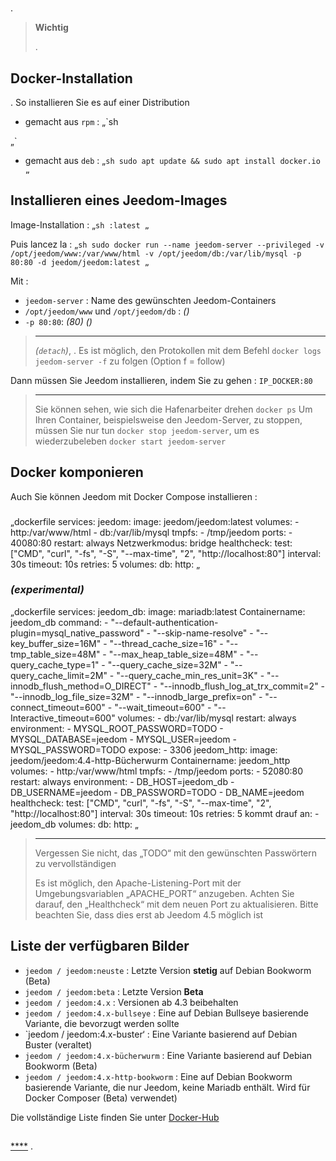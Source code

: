 # 

.

>**Wichtig**
>
>.

## Docker-Installation

.
So installieren Sie es auf einer Distribution

- gemacht aus ``rpm`` :
„`sh

„`

- gemacht aus ``deb`` :
„`sh
sudo apt update && sudo apt install docker.io
„`

## Installieren eines Jeedom-Images

Image-Installation :
„`sh
:latest
„`

Puis lancez la :
„`sh
sudo docker run --name jeedom-server --privileged -v /opt/jeedom/www:/var/www/html -v /opt/jeedom/db:/var/lib/mysql -p 80:80 -d jeedom/jeedom:latest
„`

Mit :

- ``jeedom-server`` : Name des gewünschten Jeedom-Containers
- ``/opt/jeedom/www`` und ``/opt/jeedom/db`` :  *()*
- ``-p 80:80``:  *(80)*  *()*

> ****
>
>  *(``detach``)*, . Es ist möglich, den Protokollen mit dem Befehl `docker logs jeedom-server -f` zu folgen (Option f = follow)

Dann müssen Sie Jeedom installieren, indem Sie zu gehen : ``IP_DOCKER:80``

> ****
>
> Sie können sehen, wie sich die Hafenarbeiter drehen ``docker ps`` Um Ihren Container, beispielsweise den Jeedom-Server, zu stoppen, müssen Sie nur tun ``docker stop jeedom-server``, um es wiederzubeleben ``docker start jeedom-server``

## Docker komponieren

Auch Sie können Jeedom mit Docker Compose installieren :

### 

„dockerfile
services:
  jeedom:
    image: jeedom/jeedom:latest
    volumes:
      - http:/var/www/html
      - db:/var/lib/mysql
    tmpfs:
      - /tmp/jeedom
    ports:
      - 40080:80
    restart: always
    Netzwerkmodus: bridge
    healthcheck:
      test: ["CMD", "curl", "-fs", "-S", "--max-time", "2", "http://localhost:80"]
      interval: 30s
      timeout: 10s
      retries: 5
volumes:
  db:
  http:
„

###  *(experimental)*

„dockerfile
services:
  jeedom_db:
    image: mariadb:latest
    Containername: jeedom_db
    command:
      - "--default-authentication-plugin=mysql_native_password"
      - "--skip-name-resolve"
      - "--key_buffer_size=16M"
      - "--thread_cache_size=16"
      - "--tmp_table_size=48M"
      - "--max_heap_table_size=48M"
      - "--query_cache_type=1"
      - "--query_cache_size=32M"
      - "--query_cache_limit=2M"
      - "--query_cache_min_res_unit=3K"
      - "--innodb_flush_method=O_DIRECT"
      - "--innodb_flush_log_at_trx_commit=2"
      - "--innodb_log_file_size=32M"
      - "--innodb_large_prefix=on"
      - "--connect_timeout=600"
      - "--wait_timeout=600"
      - "--Interactive_timeout=600"
    volumes:
      - db:/var/lib/mysql
    restart: always
    environment:
      - MYSQL_ROOT_PASSWORD=TODO
      - MYSQL_DATABASE=jeedom
      - MYSQL_USER=jeedom
      - MYSQL_PASSWORD=TODO
    expose:
      - 3306
  jeedom_http:
    image: jeedom/jeedom:4.4-http-Bücherwurm
    Containername: jeedom_http
    volumes:
      - http:/var/www/html
    tmpfs:
      - /tmp/jeedom
    ports:
      - 52080:80
    restart: always
    environment:
      - DB_HOST=jeedom_db
      - DB_USERNAME=jeedom
      - DB_PASSWORD=TODO
      - DB_NAME=jeedom
    healthcheck:
      test: ["CMD", "curl", "-fs", "-S", "--max-time", "2", "http://localhost:80"]
      interval: 30s
      timeout: 10s
      retries: 5
    kommt drauf an:
      - jeedom_db
volumes:
  db:
  http:
„

>****
>
>Vergessen Sie nicht, das „TODO“ mit den gewünschten Passwörtern zu vervollständigen
>
>Es ist möglich, den Apache-Listening-Port mit der Umgebungsvariablen „APACHE_PORT“ anzugeben. Achten Sie darauf, den „Healthcheck“ mit dem neuen Port zu aktualisieren. Bitte beachten Sie, dass dies erst ab Jeedom 4.5 möglich ist

## Liste der verfügbaren Bilder

- `jeedom / jeedom:neuste` : Letzte Version **stetig** auf Debian Bookworm (Beta)
- `jeedom / jeedom:beta` : Letzte Version **Beta**
- `jeedom / jeedom:4.x` : Versionen ab 4.3 beibehalten
- `jeedom / jeedom:4.x-bullseye` : Eine auf Debian Bullseye basierende Variante, die bevorzugt werden sollte
- `jeedom / jeedom:4.x-buster‘ : Eine Variante basierend auf Debian Buster (veraltet)
- `jeedom / jeedom:4.x-bücherwurm` : Eine Variante basierend auf Debian Bookworm (Beta)
- `jeedom / jeedom:4.x-http-bookworm` : Eine auf Debian Bookworm basierende Variante, die nur Jeedom, keine Mariadb enthält. Wird für Docker Composer (Beta) verwendet)

Die vollständige Liste finden Sie unter [Docker-Hub](https://hub.docker.com/r/jeedom/jeedom/tags)

## 

 [****](../premiers-pas/#Première%20connexion) .

